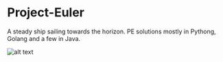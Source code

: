 # Project-Euler
A steady ship sailing towards the horizon. 
PE solutions mostly in Pythong, Golang and a few in Java. 

![alt text](https://projecteuler.net/profile/hub4trix.png)
